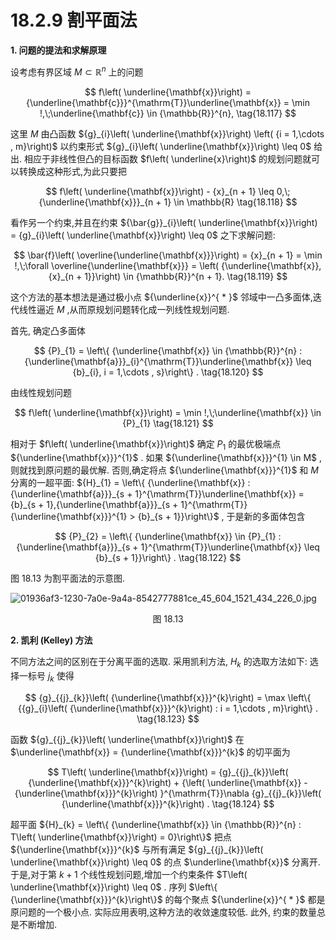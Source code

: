 # 18.2.9 割平面法

**1. 问题的提法和求解原理**

设考虑有界区域 $M \subset  {\mathbb{R}}^{n}$ 上的问题

$$
f\left( \underline{\mathbf{x}}\right)  = {\underline{\mathbf{c}}}^{\mathrm{T}}\underline{\mathbf{x}} = \min !,\;\underline{\mathbf{c}} \in  {\mathbb{R}}^{n}, \tag{18.117}
$$

这里 $M$ 由凸函数 ${g}_{i}\left( \underline{\mathbf{x}}\right) \left( {i = 1,\cdots , m}\right)$ 以约束形式 ${g}_{i}\left( \underline{\mathbf{x}}\right)  \leq  0$ 给出. 相应于非线性但凸的目标函数 $f\left( \underline{x}\right)$ 的规划问题就可以转换成这种形式,为此只要把

$$
f\left( \underline{\mathbf{x}}\right)  - {x}_{n + 1} \leq  0,\;{\underline{\mathbf{x}}}_{n + 1} \in  \mathbb{R} \tag{18.118}
$$

看作另一个约束,并且在约束 ${\bar{g}}_{i}\left( \underline{\mathbf{x}}\right)  = {g}_{i}\left( \underline{\mathbf{x}}\right)  \leq  0$ 之下求解问题:

$$
\bar{f}\left( \overline{\underline{\mathbf{x}}}\right)  = {x}_{n + 1} = \min !,\;\forall \overline{\underline{\mathbf{x}}} = \left( {\underline{\mathbf{x}},{x}_{n + 1}}\right)  \in  {\mathbb{R}}^{n + 1}. \tag{18.119}
$$

这个方法的基本想法是通过极小点 ${\underline{x}}^{ * }$ 邻域中一凸多面体,迭代线性逼近 $M$ ,从而原规划问题转化成一列线性规划问题.

首先, 确定凸多面体

$$
{P}_{1} = \left\{  {\underline{\mathbf{x}} \in  {\mathbb{R}}^{n} : {\underline{\mathbf{a}}}_{i}^{\mathrm{T}}\underline{\mathbf{x}} \leq  {b}_{i}, i = 1,\cdots , s}\right\}  . \tag{18.120}
$$

由线性规划问题

$$
f\left( \underline{\mathbf{x}}\right)  = \min !,\;\underline{\mathbf{x}} \in  {P}_{1} \tag{18.121}
$$

相对于 $f\left( \underline{\mathbf{x}}\right)$ 确定 ${P}_{1}$ 的最优极端点 ${\underline{\mathbf{x}}}^{1}$ . 如果 ${\underline{\mathbf{x}}}^{1} \in  M$ ,则就找到原问题的最优解. 否则,确定将点 ${\underline{\mathbf{x}}}^{1}$ 和 $M$ 分离的一超平面: ${H}_{1} = \left\{  {\underline{\mathbf{x}} : {\underline{\mathbf{a}}}_{s + 1}^{\mathrm{T}}\underline{\mathbf{x}} = {b}_{s + 1},{\underline{\mathbf{a}}}_{s + 1}^{\mathrm{T}}{\underline{\mathbf{x}}}^{1} > {b}_{s + 1}}\right\}$ , 于是新的多面体包含

$$
{P}_{2} = \left\{  {\underline{\mathbf{x}} \in  {P}_{1} : {\underline{\mathbf{a}}}_{s + 1}^{\mathrm{T}}\underline{\mathbf{x}} \leq  {b}_{s + 1}}\right\}  . \tag{18.122}
$$

图 18.13 为割平面法的示意图.

![01936af3-1230-7a0e-9a4a-8542777881ce_45_604_1521_434_226_0.jpg](/images/01936af3-1230-7a0e-9a4a-8542777881ce_45_604_1521_434_226_0.jpg)

<center>图 18.13</center>

**2. 凯利 (Kelley) 方法**

不同方法之间的区别在于分离平面的选取. 采用凯利方法, ${H}_{k}$ 的选取方法如下: 选择一标号 ${j}_{k}$ 使得

$$
{g}_{{j}_{k}}\left( {\underline{\mathbf{x}}}^{k}\right)  = \max \left\{  {{g}_{i}\left( {\underline{\mathbf{x}}}^{k}\right)  : i = 1,\cdots , m}\right\}  . \tag{18.123}
$$

函数 ${g}_{{j}_{k}}\left( \underline{\mathbf{x}}\right)$ 在 $\underline{\mathbf{x}} = {\underline{\mathbf{x}}}^{k}$ 的切平面为

$$
T\left( \underline{\mathbf{x}}\right)  = {g}_{{j}_{k}}\left( {\underline{\mathbf{x}}}^{k}\right)  + {\left( \underline{\mathbf{x}} - {\underline{\mathbf{x}}}^{k}\right) }^{\mathrm{T}}\nabla {g}_{{j}_{k}}\left( {\underline{\mathbf{x}}}^{k}\right) . \tag{18.124}
$$

超平面 ${H}_{k} = \left\{  {\underline{\mathbf{x}} \in  {\mathbb{R}}^{n} : T\left( \underline{\mathbf{x}}\right)  = 0}\right\}$ 把点 ${\underline{\mathbf{x}}}^{k}$ 与所有满足 ${g}_{{j}_{k}}\left( \underline{\mathbf{x}}\right)  \leq  0$ 的点 $\underline{\mathbf{x}}$ 分离开. 于是,对于第 $k + 1$ 个线性规划问题,增加一个约束条件 $T\left( \underline{\mathbf{x}}\right)  \leq  0$ . 序列 $\left\{  {\underline{\mathbf{x}}}^{k}\right\}$ 的每个聚点 ${\underline{x}}^{ * }$ 都是原问题的一个极小点. 实际应用表明,这种方法的收敛速度较低. 此外, 约束的数量总是不断增加.

